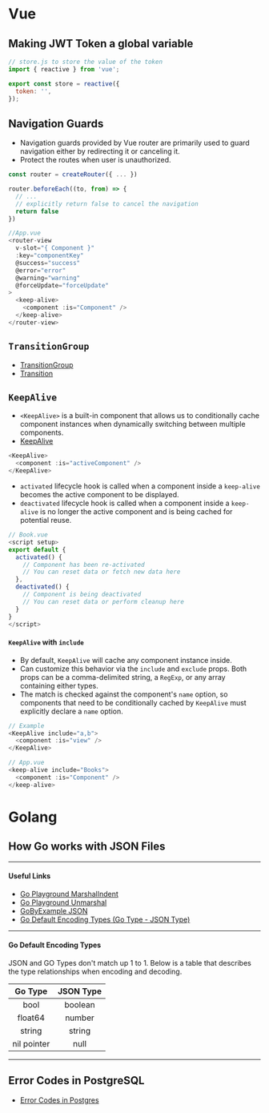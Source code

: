 # Vue

## Making **JWT Token** a global variable

```js
// store.js to store the value of the token
import { reactive } from 'vue';

export const store = reactive({
  token: '',
});
```

## Navigation Guards

- Navigation guards provided by Vue router are primarily used to guard navigation either by redirecting it or canceling it.
- Protect the routes when user is unauthorized.

```js
const router = createRouter({ ... })

router.beforeEach((to, from) => {
  // ...
  // explicitly return false to cancel the navigation
  return false
})
```

```js
//App.vue
<router-view
  v-slot="{ Component }"
  :key="componentKey"
  @success="success"
  @error="error"
  @warning="warning"
  @forceUpdate="forceUpdate"
>
  <keep-alive>
    <component :is="Component" />
  </keep-alive>
</router-view>
```

## `TransitionGroup`

- [TransitionGroup](https://vuejs.org/guide/built-ins/transition-group.html)
- [Transition](https://vuejs.org/guide/built-ins/transition.html)

## `KeepAlive`

- `<KeepAlive>` is a built-in component that allows us to conditionally cache component instances when dynamically switching between multiple components.
- [KeepAlive](https://vuejs.org/guide/built-ins/keep-alive.html)

```js
<KeepAlive>
  <component :is="activeComponent" />
</KeepAlive>
```

- `activated` lifecycle hook is called when a component inside a `keep-alive` becomes the active component to be displayed.
- `deactivated` lifecycle hook is called when a component inside a `keep-alive` is no longer the active component and is being cached for potential reuse.

```js
// Book.vue
<script setup>
export default {
  activated() {
    // Component has been re-activated
    // You can reset data or fetch new data here
  },
  deactivated() {
    // Component is being deactivated
    // You can reset data or perform cleanup here
  }
}
</script>
```

#### `KeepAlive` with `include`

- By default, `KeepAlive` will cache any component instance inside.
- Can customize this behavior via the `include` and `exclude` props. Both props can be a comma-delimited string, a `RegExp`, or any array containing either types.
- The match is checked against the component's `name` option, so components that need to be conditionally cached by `KeepAlive` must explicitly declare a `name` option.

```js
// Example
<KeepAlive include="a,b">
  <component :is="view" />
</KeepAlive>
```

```js
// App.vue
<keep-alive include="Books">
  <component :is="Component" />
</keep-alive>
```

# Golang

## How Go works with JSON Files

---

#### Useful Links

- [Go Playground MarshalIndent](https://go.dev/play/p/2SP7H3ybk9D)
- [Go Playground Unmarshal](https://go.dev/play/p/NaMNv6bzEXA)
- [GoByExample JSON](https://gobyexample.com/json)
- [Go Default Encoding Types (Go Type - JSON Type)](https://blog.boot.dev/golang/json-golang/#default-type)

---

#### Go Default Encoding Types

JSON and GO Types don't match up 1 to 1. Below is a table that describes the type relationships when encoding and decoding.

|   Go Type   | JSON Type |
| :---------: | :-------: |
|    bool     |  boolean  |
|   float64   |  number   |
|   string    |  string   |
| nil pointer |   null    |

---

## Error Codes in PostgreSQL

- [Error Codes in Postgres](https://www.postgresql.org/docs/current/errcodes-appendix.html)
